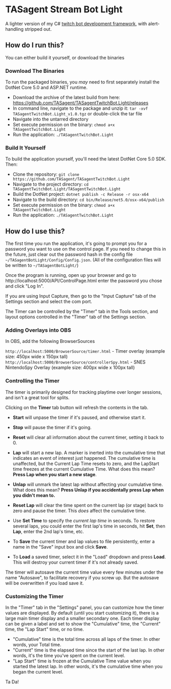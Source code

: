 # TASagent Stream Bot Light

A lighter version of my C# [twitch bot development framework](https://github.com/TASagent/TASagentTwitchBotCore), with alert-handling stripped out.

## How do I run this?

You can either build it yourself, or download the binaries

### Download The Binaries

To run the packaged binaries, you _may_ need to first separately install the DotNet Core 5.0 and ASP.NET runtime.

* Download the archive of the latest build from here: https://github.com/TASagent/TASagentTwitchBot.Light/releases
* In command line, navigate to the package and unzip it: `tar -xvf TASagentTwitchBot.Light_v1.0.tgz` or double-click the tar file
* Navigate into the untarred directory
* Set execute permission on the binary: `chmod a+x TASagentTwitchBot.Light`
* Run the application: `./TASagentTwitchBot.Light`

### Build It Yourself

To build the application yourself, you'll need the latest DotNet Core 5.0 SDK.  Then:

* Clone the repository: `git clone https://github.com/TASagent/TASagentTwitchBot.Light`
* Navigate to the project directory: `cd TASagentTwitchBot.Light/TASagentTwitchBot.Light`
* Build the DotNet project: `dotnet publish -c Release -r osx-x64`
* Navigate to the build directory: `cd bin/Release/net5.0/osx-x64/publish`
* Set execute permission on the binary: `chmod a+x TASagentTwitchBot.Light`
* Run the application: `./TASagentTwitchBot.Light`

## How do I use this?

The first time you run the application, it's going to prompt you for a password you want to use on the control page.  If you need to change this in the future, just clear out the password hash in the config file `~/TASagentBotLight/Config/Config.json`. (All of the configuration files will be written to `~/TASagentBotLight/`)

Once the program is running, open up your browser and go to http://localhost:5000/API/ControlPage.html  enter the password you chose and click "Log In".

If you are using Input Capture, then go to the "Input Capture" tab of the Settings section and select the com port.

The Timer can be controlled by the "Timer" tab in the Tools section, and layout options controlled in the "Timer" tab of the Settings section.

### Adding Overlays into OBS

In OBS, add the following BrowserSources

`http://localhost:5000/BrowserSource/timer.html` - Timer overlay (example size: 450px wide x 150px tall)  
`http://localhost:5000/BrowserSource/controllerSpy.html` - SNES NintendoSpy Overlay (example size: 400px wide x 100px tall)  

### Controlling the Timer

The timer is primarily designed for tracking playtime over longer sessions, and isn't a great tool for splits.

Clicking on the **Timer** tab button will refresh the contents in the tab.

* **Start** will unpase the timer if it's paused, and otherwise start it.  
* **Stop** will pause the timer if it's going.  
* **Reset** will clear all information about the current timer, setting it back to 0.  
* **Lap** will start a new lap.  A marker is inerted into the cumulative time that indicates an event of interest just happened.  The cumulative time is unaffected, but the Current Lap Time resets to zero, and the LapStart time freezes at the current Cumulative Time. What does this mean? **Press Lap when you start a new stage**.  
* **Unlap** will unmark the latest lap without affecting your cumulative time.  What does this mean? **Press Unlap if you accidentally press Lap when you didn't mean to.**  
* **Reset Lap** will clear the time spent on the current lap (or stage) back to zero and pause the timer.  This _does_ affect the cumulative time.  

* Use **Set Time** to specify the _current lap time_ in seconds.  To restore several laps, you could enter the first lap's time in seconds, hit **Set**, then **Lap**, enter the 2nd lap's time, etc.  
* To **Save** the current timer and lap values to file persistently, enter a name in the "Save" input box and click **Save**.  
* To **Load** a saved timer, select it in the "Load" dropdown and press **Load**. This will destroy your current timer if it's not already saved.  

The timer will autosave the current time value every few minutes under the name "Autosave", to facilitate recovery if you screw up.  But the autosave will be overwritten if you load save it.

### Customizing the Timer

In the "Timer" tab in the "Settings" panel, you can customize how the timer values are displayed.  By default (until you start customizing it), there is a large main timer display and a smaller secondary one.  Each timer display can be given a label and set to show the "Cumulative" time, the "Current" time, the "Lap Start" time, or no time.

* "Cumulative" time is the total time across all laps of the timer.  In other words, your Total time.
* "Current" time is the elapsed time since the start of the last lap.  In other words, it's the time you've spent on the current level.
* "Lap Start" time is frozen at the Cumulative Time value when you started the latest lap.  In other words, it's the cumulative time when you began the current level.


Ta Da!